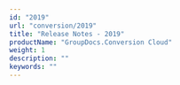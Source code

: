 ```yaml
---
id: "2019"
url: "conversion/2019"
title: "Release Notes - 2019"
productName: "GroupDocs.Conversion Cloud"
weight: 1
description: ""
keywords: ""
---
```


